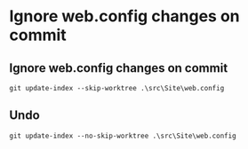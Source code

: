 # Ignore web.config changes on commit

## Ignore web.config changes on commit

`git update-index --skip-worktree .\src\Site\web.config`

## Undo

`git update-index --no-skip-worktree .\src\Site\web.config`

